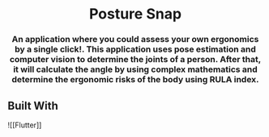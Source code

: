 <!-- PROJECT Tittle and description -->
<div align="center">
 <h1 align="center">Posture Snap
</h1>
  <h3 align="center">An application where you could assess your own ergonomics by a single click!. This application uses pose estimation and computer vision to determine the joints of a person. After that, it will calculate the angle by using complex mathematics and determine the ergonomic risks of the body using RULA index.</h3>
</div>

## Built With

![[Flutter]]

